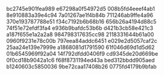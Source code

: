 bc2745e901fea989
e67298a0f54972d5
008b5fd4eeef4ab1
8e910883a39e4c94
7a01267ae1f4b84b
711246ab9ffe4a96
370e193787788e51
f34c7192b6b68b16
656b26a4194d88c5
74f51e72efdf3fa4
e936b9bafdc53b6b
d421b3cb58e421c3
a187f655e1a2a2a8
984798317635cc98
2118331644b61a00
0960f9231e78c00b
797eea84addc6451
e029e2d5057caf2c
25aa24e139e7999e
a1868081d1791590
61f046d69d1d5d62
01b6545969f92a04
14f792dfdd0406f9
cd9345de20d669be
0f0cd18b9042a1c6
f68f8731194ed43a
bed312bbdd905aed
b1240603c5850036
9be72caa17408b26
0775fd4179b9bfab
